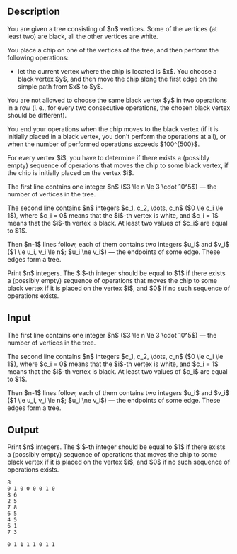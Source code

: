 ## Description

<div><p>You are given a tree consisting of $n$ vertices. Some of the vertices (at least two) are black, all the other vertices are white.</p><p>You place a chip on one of the vertices of the tree, and then perform the following operations:</p><ul> <li> let the current vertex where the chip is located is $x$. You choose a black vertex $y$, and then move the chip along the first edge on the simple path from $x$ to $y$. </li></ul><p>You are not allowed to choose the same black vertex $y$ in two operations in a row (i. e., for every two consecutive operations, the chosen black vertex should be different).</p><p>You end your operations when the chip moves to the black vertex (if it is initially placed in a black vertex, you don't perform the operations at all), or when the number of performed operations exceeds $100^{500}$.</p><p>For every vertex $i$, you have to determine if there exists a (possibly empty) sequence of operations that moves the chip to some black vertex, if the chip is initially placed on the vertex $i$.</p></div><div class="input-specification"><p>The first line contains one integer $n$ ($3 \le n \le 3 \cdot 10^5$) — the number of vertices in the tree.</p><p>The second line contains $n$ integers $c_1, c_2, \dots, c_n$ ($0 \le c_i \le 1$), where $c_i = 0$ means that the $i$-th vertex is white, and $c_i = 1$ means that the $i$-th vertex is black. At least two values of $c_i$ are equal to $1$.</p><p>Then $n-1$ lines follow, each of them contains two integers $u_i$ and $v_i$ ($1 \le u_i, v_i \le n$; $u_i \ne v_i$) — the endpoints of some edge. These edges form a tree.</p></div><div class="output-specification"><p>Print $n$ integers. The $i$-th integer should be equal to $1$ if there exists a (possibly empty) sequence of operations that moves the chip to some black vertex if it is placed on the vertex $i$, and $0$ if no such sequence of operations exists.</p></div>

## Input

<p>The first line contains one integer $n$ ($3 \le n \le 3 \cdot 10^5$) — the number of vertices in the tree.</p><p>The second line contains $n$ integers $c_1, c_2, \dots, c_n$ ($0 \le c_i \le 1$), where $c_i = 0$ means that the $i$-th vertex is white, and $c_i = 1$ means that the $i$-th vertex is black. At least two values of $c_i$ are equal to $1$.</p><p>Then $n-1$ lines follow, each of them contains two integers $u_i$ and $v_i$ ($1 \le u_i, v_i \le n$; $u_i \ne v_i$) — the endpoints of some edge. These edges form a tree.</p>

## Output

<p>Print $n$ integers. The $i$-th integer should be equal to $1$ if there exists a (possibly empty) sequence of operations that moves the chip to some black vertex if it is placed on the vertex $i$, and $0$ if no such sequence of operations exists.</p>





```input1
8
0 1 0 0 0 0 1 0
8 6
2 5
7 8
6 5
4 5
6 1
7 3
```




```output1
0 1 1 1 1 0 1 1
```


